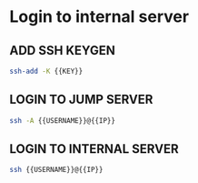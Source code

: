 # Login to internal server

## ADD SSH KEYGEN
```sh
ssh-add -K {{KEY}}
```

## LOGIN TO JUMP SERVER
```sh
ssh -A {{USERNAME}}@{{IP}}
```

## LOGIN TO INTERNAL SERVER
```sh
ssh {{USERNAME}}@{{IP}}
```
